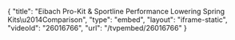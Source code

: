 {
    "title": "Eibach Pro-Kit & Sportline Performance Lowering Spring Kits\u2014Comparison",
    "type": "embed",
    "layout": "iframe-static",
    "videoId": "26016766",
    "url": "\/tvpembed\/26016766"
}